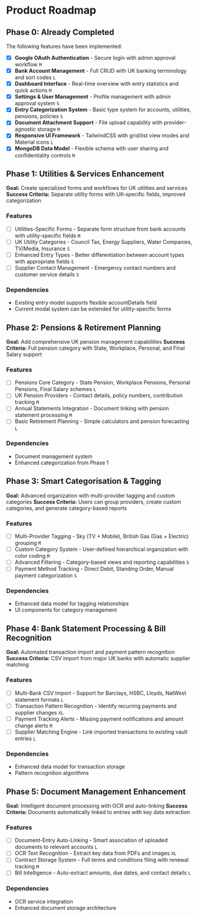 # Product Roadmap

## Phase 0: Already Completed

The following features have been implemented:

- [x] **Google OAuth Authentication** - Secure login with admin approval workflow `M`
- [x] **Bank Account Management** - Full CRUD with UK banking terminology and sort codes `L`
- [x] **Dashboard Interface** - Real-time overview with entry statistics and quick actions `M`
- [x] **Settings & User Management** - Profile management with admin approval system `S`
- [x] **Entry Categorization System** - Basic type system for accounts, utilities, pensions, policies `S`
- [x] **Document Attachment Support** - File upload capability with provider-agnostic storage `M`
- [x] **Responsive UI Framework** - TailwindCSS with grid/list view modes and Material icons `L`
- [x] **MongoDB Data Model** - Flexible schema with user sharing and confidentiality controls `M`

## Phase 1: Utilities & Services Enhancement

**Goal:** Create specialized forms and workflows for UK utilities and services
**Success Criteria:** Separate utility forms with UK-specific fields, improved categorization

### Features

- [ ] Utilities-Specific Forms - Separate form structure from bank accounts with utility-specific fields `M`
- [ ] UK Utility Categories - Council Tax, Energy Suppliers, Water Companies, TV/Media, Insurance `S`
- [ ] Enhanced Entry Types - Better differentiation between account types with appropriate fields `S`
- [ ] Supplier Contact Management - Emergency contact numbers and customer service details `S`

### Dependencies

- Existing entry model supports flexible accountDetails field
- Current modal system can be extended for utility-specific forms

## Phase 2: Pensions & Retirement Planning

**Goal:** Add comprehensive UK pension management capabilities
**Success Criteria:** Full pension category with State, Workplace, Personal, and Final Salary support

### Features

- [ ] Pensions Core Category - State Pension, Workplace Pensions, Personal Pensions, Final Salary schemes `L`
- [ ] UK Pension Providers - Contact details, policy numbers, contribution tracking `M`
- [ ] Annual Statements Integration - Document linking with pension statement processing `M`
- [ ] Basic Retirement Planning - Simple calculators and pension forecasting `L`

### Dependencies

- Document management system
- Enhanced categorization from Phase 1

## Phase 3: Smart Categorisation & Tagging

**Goal:** Advanced organization with multi-provider tagging and custom categories
**Success Criteria:** Users can group providers, create custom categories, and generate category-based reports

### Features

- [ ] Multi-Provider Tagging - Sky (TV + Mobile), British Gas (Gas + Electric) grouping `M`
- [ ] Custom Category System - User-defined hierarchical organization with color coding `M`
- [ ] Advanced Filtering - Category-based views and reporting capabilities `S`
- [ ] Payment Method Tracking - Direct Debit, Standing Order, Manual payment categorization `S`

### Dependencies

- Enhanced data model for tagging relationships
- UI components for category management

## Phase 4: Bank Statement Processing & Bill Recognition

**Goal:** Automated transaction import and payment pattern recognition
**Success Criteria:** CSV import from major UK banks with automatic supplier matching

### Features

- [ ] Multi-Bank CSV Import - Support for Barclays, HSBC, Lloyds, NatWest statement formats `L`
- [ ] Transaction Pattern Recognition - Identify recurring payments and supplier changes `XL`
- [ ] Payment Tracking Alerts - Missing payment notifications and amount change alerts `M`
- [ ] Supplier Matching Engine - Link imported transactions to existing vault entries `L`

### Dependencies

- Enhanced data model for transaction storage
- Pattern recognition algorithms

## Phase 5: Document Management Enhancement

**Goal:** Intelligent document processing with OCR and auto-linking
**Success Criteria:** Documents automatically linked to entries with key data extraction

### Features

- [ ] Document-Entry Auto-Linking - Smart association of uploaded documents to relevant accounts `L`
- [ ] OCR Text Recognition - Extract key data from PDFs and images `XL`
- [ ] Contract Storage System - Full terms and conditions filing with renewal tracking `M`
- [ ] Bill Intelligence - Auto-extract amounts, due dates, and contact details `L`

### Dependencies

- OCR service integration
- Enhanced document storage architecture